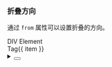 ### 折叠方向

通过 `from` 属性可以设置折叠的方向。

<div class="cell-demo vp-raw">
  <a-form :model="{}" auto-label-width style="width:100%"> 
    <a-form-item label="Tag Number">
      <yc-input-number
        v-model="number"
        :min="0"
        :max="20"
        style="width: 200px" />
    </a-form-item>
    <a-form-item label="List Width">
      <yc-slider
        v-model="width"
        :min="0"
        :max="800" />
    </a-form-item>
  </a-form>
  <div :style="{ width: `${width}px`, marginTop: '20px' }">
    <yc-overflow-list from="start">
      <div>DIV Element</div>
      <yc-tag
        v-for="item of tags"
        :key="item"
        >Tag{{ item }}</yc-tag
      >
    </yc-overflow-list>
  </div>
</div>

<script setup>
import { computed, ref } from 'vue';
import { Form as AForm, FormItem as AFormItem } from '@arco-design/web-vue';
const width = ref(500);
const number = ref(10);
const tags = computed(() =>
  Array.from({ length: number.value }, (_, idx) => idx + 1)
);
</script>

<details>
<summary>
 <button class="code-btn"  >
    <icon-code />
 </button>
</summary>

```vue
<template>
  <a-form auto-label-width>
    <a-form-item label="Tag Number">
      <yc-input-number
        v-model="number"
        :min="0"
        :max="20"
        style="width: 200px" />
    </a-form-item>
    <a-form-item label="List Width">
      <yc-slider
        v-model="width"
        :min="0"
        :max="800" />
    </a-form-item>
  </a-form>
  <div :style="{ width: `${width}px`, marginTop: '20px' }">
    <yc-overflow-list from="start">
      <div>DIV Element</div>
      <yc-tag
        v-for="item of tags"
        :key="item"
        >Tag{{ item }}</yc-tag
      >
    </yc-overflow-list>
  </div>
</template>

<script setup>
import { computed, ref } from 'vue';
const width = ref(500);
const number = ref(10);
const tags = computed(() =>
  Array.from({ length: number.value }, (_, idx) => idx + 1)
);
</script>
```

</details>
